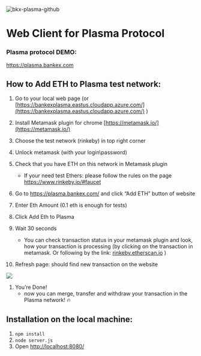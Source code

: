 ![bkx-plasma-github](https://user-images.githubusercontent.com/3356474/34122937-0c1e8f34-e43f-11e7-987c-0fb382751eaa.png)

# Web Client for Plasma Protocol 

### Plasma protocol DEMO:
https://plasma.bankex.com

## How to Add ETH to Plasma test network:

1.  Go to your local web page (or [https://bankexplasma.eastus.cloudapp.azure.com/](https://bankexplasma.eastus.cloudapp.azure.com/) )

2.  Install Metamask plugin for chrome [https://metamask.io/](https://metamask.io/)

3.  Choose the test network (rinkeby) in top right corner

4.  Unlock metamask (with your login\password)

4. Check that you have ETH on this network in Metamask plugin
   - If your need test Ethers: please follow the rules on the page https://www.rinkeby.io/#faucet

6.  Go to https://plasma.bankex.com/ and click “Add ETH” button of website

7.  Enter Eth Amount (0.1 eth is enough for tests)

8.  Click Add Eth to Plasma

9.  Wait 30 seconds

    *   You can check transaction status in your metamask plugin and look, how your transaction is processing (by clicking on the transaction in metamask. Or following by the link: [rinkeby.etherscan.io](https://rinkeby.etherscan.io/address/0xd8ac480331870c5764b5430f854926b1cfd1d8b1) )

11.  Refresh page: should find new transaction on the website

![](https://lh6.googleusercontent.com/EA7kNB9T0WiEYqgfwt2IM5CeGtu8vditD3aaRX4UivdjVOsnGksJ5Ba5z_Y-vMWlUhCoksd8rvpbpyRnP_dTYFK4L3AIOWygS72sfMviTMh8d8-DyBtuwn-zLsJIU_7l8OUMkehn)

1.  You’re Done!
    - now you can merge, transfer and withdraw your transaction in the Plasma network! :fire:


## Installation on the local machine:

1. `npm install`
1. `node server.js`
1. Open [http://localhost:8080/](http://localhost:8080/)
